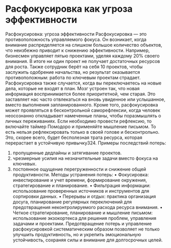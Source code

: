 # Расфокусировка как угроза эффективности

Расфокусировка: угроза эффективности
Расфокусировка — это противоположность управляемого фокуса. Он возникает, когда внимание распределяется на слишком большое количество объектов, что неизбежно приводит к снижению эффективности. Например, бизнесмен управляет пятью проектами, уделяя каждому 20% своего внимания. В итоге ни один проект не получает достаточных ресурсов для роста. Также сотрудник берёт на себя 10 проектов, чтобы заслужить одобрение начальства, но результат оказывается противоположным: работа по ключевым проектам страдает.
Расфокусировка также случается, когда вы переключаетесь на новые дела, которые не входят в план. Мозг устроен так, что новая информация воспринимается более приоритетной, чем старая. Это заставляет нас часто отвлекаться на вновь увиденное или услышанное, вместо выполнения запланированного.
Кроме того, расфокусировка может проявляться в бесконтрольной саморефлексии, когда человек неосознанно откладывает намеченные планы, чтобы поразмышлять о личных переживаниях. Если необходимо провести рефлексию, то включайте таймер Помодоро и применяйте мышление письмом. То есть нельзя рефлексировать только в своей голове и бесконтрольно. Это, скорее всего, будет бесполезная трата ресурса, которая перерастает в устойчивую привычку324.
Примеры последствий потерь:
1. пропущенные дедлайны и затягивание проектов.
2. чрезмерные усилия на незначительные задачи вместо фокуса на ключевых.
3. постоянное ощущение перегруженности и снижение общей продуктивности.
Методы устранения потерь:
• Фокусировка: инвестирование и учет времени, формирование окружения, стратегирование и планирование.
• Фильтрация информации: использование проверенных источников и инструментов для сортировки данных.
• Перерывы и отдых: практика организация досуга, планирование регулярных переключений для предотвращения неконтролируемого расхода ресурса внимания.
• Четкое стратегирование, планирование и мышление письмом: использование экзокортекса для решения проблем, управления задачами и проектами.
Предотвращение потерь и управление расфокусировкой систематическим образом позволяет не только улучшить продуктивность, но и укрепить эмоциональную устойчивость, сохраняя силы и внимание для долгосрочных целей.
